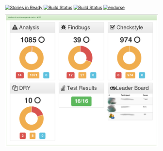 [![Stories in Ready](https://badge.waffle.io/atomfrede/animated-octo-adventure.png?label=ready&title=Ready)](https://waffle.io/atomfrede/animated-octo-adventure)
[![Build Status](https://drone.io/github.com/atomfrede/animated-octo-adventure/status.png)](https://drone.io/github.com/atomfrede/animated-octo-adventure/latest)
[![Build Status](https://travis-ci.org/atomfrede/animated-octo-adventure.svg?branch=master)](https://travis-ci.org/atomfrede/animated-octo-adventure)
[![endorse](https://api.coderwall.com/atomfrede/endorsecount.png)](https://coderwall.com/atomfrede)

![Jenkins Monitor Metrics Dashboard](/jenkins-monitor.png "Metrics Dashboard")
